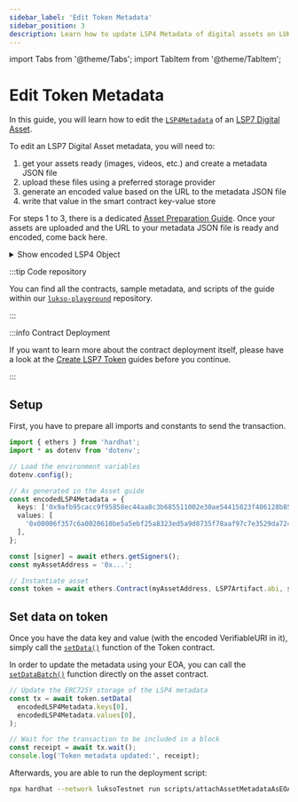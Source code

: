 ```yaml
---
sidebar_label: 'Edit Token Metadata'
sidebar_position: 3
description: Learn how to update LSP4 Metadata of digital assets on LUKSO.
---
```


import Tabs from '@theme/Tabs';
import TabItem from '@theme/TabItem';

# Edit Token Metadata

In this guide, you will learn how to edit the [`LSP4Metadata`](../../../standards/tokens/LSP4-Digital-Asset-Metadata.md) of an [LSP7 Digital Asset](../../../standards/tokens/LSP7-Digital-Asset.md).

To edit an LSP7 Digital Asset metadata, you will need to:

1. get your assets ready (images, videos, etc.) and create a metadata JSON file
2. upload these files using a preferred storage provider
3. generate an encoded value based on the URL to the metadata JSON file
4. write that value in the smart contract key-value store

For steps 1 to 3, there is a dedicated [Asset Preparation Guide](metadata-preparation.md). Once your assets are uploaded and the URL to your metadata JSON file is ready and encoded, come back here.

<details>
    <summary>Show encoded LSP4 Object</summary>

<!-- prettier-ignore-start -->

```js
const encodedLSP4Metadata = {
  keys: ['0x9afb95cacc9f95858ec44aa8c3b685511002e30ae54415823f406128b85b238e'],
  values: [
    '0x00006f357c6a0020610be5a5ebf25a8323ed5a9d8735f78aaf97c7e3529da7249f17e1b4129636f3697066733a2f2f516d5154716865424c5a466e5155787535524473387441394a746b78665a714d42636d47643973756b587877526d',
  ],
};
```

<!-- prettier-ignore-end -->

</details>

:::tip Code repository

You can find all the contracts, sample metadata, and scripts of the guide within our [`lukso-playground`](https://github.com/lukso-network/lukso-playground/tree/main/smart-contracts-hardhat) repository.

:::

:::info Contract Deployment

If you want to learn more about the contract deployment itself, please have a look at the [Create LSP7 Token](../create-lsp7-token.md) guides before you continue.

:::

## Setup

First, you have to prepare all imports and constants to send the transaction.

```ts title="scripts/attachAssetMetadataAsEOA.ts"
import { ethers } from 'hardhat';
import * as dotenv from 'dotenv';

// Load the environment variables
dotenv.config();

// As generated in the Asset guide
const encodedLSP4Metadata = {
  keys: ['0x9afb95cacc9f95858ec44aa8c3b685511002e30ae54415823f406128b85b238e'],
  values: [
    '0x00006f357c6a0020610be5a5ebf25a8323ed5a9d8735f78aaf97c7e3529da7249f17e1b4129636f3697066733a2f2f516d5154716865424c5a466e5155787535524473387441394a746b78665a714d42636d47643973756b587877526d',
  ],
};

const [signer] = await ethers.getSigners();
const myAssetAddress = '0x...';

// Instantiate asset
const token = await ethers.Contract(myAssetAddress, LSP7Artifact.abi, signer);
```

## Set data on token

Once you have the data key and value (with the encoded VerifiableURI in it), simply call the [`setData()`](../../../contracts/contracts/ERC725/ERC725.md#setdata) function of the Token contract.

In order to update the metadata using your EOA, you can call the [`setDataBatch()`](../../../contracts/contracts/ERC725/ERC725.md#setdatabatch) function directly on the asset contract.

```ts title="scripts/attachAssetMetadataAsEOA.ts"
// Update the ERC725Y storage of the LSP4 metadata
const tx = await token.setData(
  encodedLSP4Metadata.keys[0],
  encodedLSP4Metadata.values[0],
);

// Wait for the transaction to be included in a block
const receipt = await tx.wait();
console.log('Token metadata updated:', receipt);
```

Afterwards, you are able to run the deployment script:

```bash
npx hardhat --network luksoTestnet run scripts/attachAssetMetadataAsEOA.ts
```
